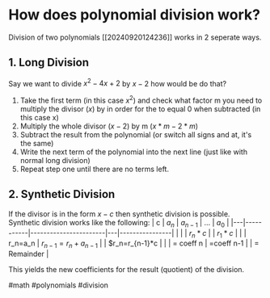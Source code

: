 # How does polynomial division work? 
Division of two polynomials [[20240920124236]] works in 2 seperate ways. 

## 1. Long Division
Say we want to divide $x^2 - 4x + 2$ by $x-2$ how would be do that?
1. Take the first term (in this case $x^2$) and check what factor m you need to multiply the divisor ($x$) by in order for the to equal 0 when subtracted (in this case x)
2. Multiply the whole divisor ($x-2$) by m ($x*m-2*m$)
3. Subtract the result from the polynomial (or switch all signs and at, it's the same)
4. Write the next term of the polynomial into the next line (just like with normal long division)
5. Repeat step one until there are no terms left.

## 2. Synthetic Division
If the divisor is in the form $x-c$ then synthetic division is possible. 
Synthetic division works like the following:
| c | $a_n$     | $a_{n-1}$             | … | $a_0$          |
|---|-----------|-----------------------|---|----------------|
|   |           | $r_n*c$               |   | $r_1*c$        |
|   | r_n=a_n   | $r_{n-1}=r_n+a_{n-1}$ |   | $r_n=r_{n-1}*c |
|   | = coeff n | =coeff n-1            |   | = Remainder    |

This yields the new coefficients for the result (quotient) of the division.

#math #polynomials #division